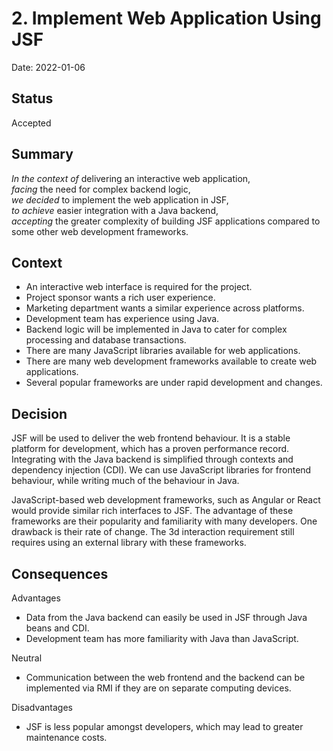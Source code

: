 # 2. Implement Web Application Using JSF

Date: 2022-01-06

## Status

Accepted

## Summary

*In the context of* delivering an interactive web application,  
*facing* the need for complex backend logic,  
*we decided* to implement the web application in JSF,  
*to achieve* easier integration with a Java backend,  
*accepting* the greater complexity of building JSF applications compared to some other web development frameworks.

## Context

- An interactive web interface is required for the project.
- Project sponsor wants a rich user experience.
- Marketing department wants a similar experience across platforms.
- Development team has experience using Java.
- Backend logic will be implemented in Java to cater for complex processing and database transactions.
- There are many JavaScript libraries available for web applications.
- There are many web development frameworks available to create web applications.
- Several popular frameworks are under rapid development and changes.

## Decision

JSF will be used to deliver the web frontend behaviour.
It is a stable platform for development, which has a proven performance record.
Integrating with the Java backend is simplified through contexts and dependency injection (CDI).
We can use JavaScript libraries for frontend behaviour, while writing much of the behaviour in Java.

JavaScript-based web development frameworks, such as Angular or React
would provide similar rich interfaces to JSF.
The advantage of these frameworks are their popularity and familiarity with many developers.
One drawback is their rate of change.
The 3d interaction requirement still requires using an external library with these frameworks.

## Consequences

Advantages
- Data from the Java backend can easily be used in JSF through Java beans and CDI.
- Development team has more familiarity with Java than JavaScript.

Neutral
- Communication between the web frontend and the backend can be implemented via RMI if they are on separate computing devices.

Disadvantages
- JSF is less popular amongst developers, which may lead to greater maintenance costs.
